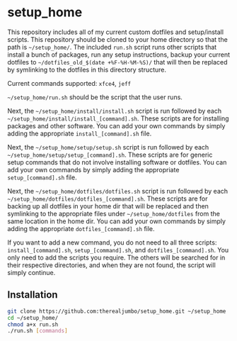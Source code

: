 setup_home
==========
This repository includes all of my current custom dotfiles and setup/install
scripts. This repository should be cloned to your home directory so that the
path is `~/setup_home/`. The included `run.sh` script runs other scripts that
install a bunch of packages, run any setup instructions, backup your
current dotfiles to `~/dotfiles_old_$(date +%F-%H-%M-%S)/` that will then be
replaced by symlinking to the dotfiles in this directory structure.

Current commands supported:
`xfce4`, `jeff`

`~/setup_home/run.sh` should be the script that the user runs.

Next, the `~/setup_home/install/install.sh` script is run followed by each
`~/setup_home/install/install_[command].sh`. These scripts are for installing
packages and other software. You can add your own commands by simply adding the
appropriate `install_[command].sh` file.

Next, the `~/setup_home/setup/setup.sh` script is run followed by each
`~/setup_home/setup/setup_[command].sh`. These scripts are for generic setup
commands that do not involve installing software or dotfiles. You can add your
own commands by simply adding the appropriate `setup_[command].sh` file.

Next, the `~/setup_home/dotfiles/dotfiles.sh` script is run followed by each
`~/setup_home/dotfiles/dotfiles_[command].sh`. These scripts are for backing up
all dotfiles in your home dir that will be replaced and then symlinking to the
appropriate files under `~/setup_home/dotfiles` from the same location in the
home dir. You can add your own commands by simply adding the
appropriate `dotfiles_[command].sh` file.

If you want to add a new command, you do not need to all three scripts:
`install_[command].sh`, `setup_[command].sh`, and `dotfiles_[command].sh`. You
only need to add the scripts you require. The others will be searched for in
their respective directories, and when they are not found, the script will
simply continue.

Installation
------------

``` bash
git clone https://github.com:therealjumbo/setup_home.git ~/setup_home
cd ~/setup_home/
chmod a+x run.sh
./run.sh [commands]
```

